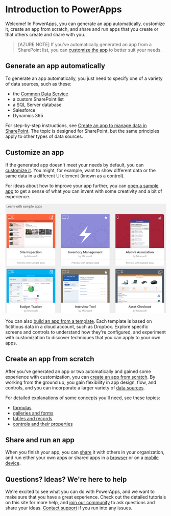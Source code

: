 <properties
	pageTitle="Introduction | Microsoft PowerApps"
	description="Quick ways to get started creating and using custom business apps with Microsoft PowerApps"
	services=""
	suite="powerapps"
	documentationCenter="na"
	authors="aftowen"
	manager="erikre"
	editor=""
	tags=""/>

<tags
   ms.service="powerapps"
   ms.devlang="na"
   ms.topic="hero-article"
   ms.tgt_pltfrm="na"
   ms.workload="na"
   ms.date="10/20/2016"
   ms.author="anneta"/>

# Introduction to PowerApps #
Welcome! In PowerApps, you can generate an app automatically, customize it, create an app from scratch, and share and run apps that you create or that others create and share with you.

> [AZURE.NOTE] If you've automatically generated an app from a SharePoint list, you can [customize the app](customize-layout-sharepoint.md) to better suit your needs.

## Generate an app automatically ##
To generate an app automatically, you just need to specify one of a variety of data sources, such as these:

- the [Common Data Service](data-platform-intro.md)
- a custom SharePoint list
- a SQL Server database
- Salesforce
- Dynamics 365

For step-by-step instructions, see [Create an app to manage data in SharePoint](app-from-sharepoint.md). The topic is designed for SharePoint, but the same principles apply to other types of data sources.

## Customize an app ##
If the generated app doesn't meet your needs by default, you can [customize it](customize-layout-sharepoint.md). You might, for example, want to show different data or the same data in a different UI element (known as a control).

For ideas about how to improve your app further, you can [open a sample app](open-and-run-a-sample-app.md) to get a sense of what you can invent with some creativity and a bit of experience.

![Sample apps](./media/getting-started/portal-home.png)

You can also [build an app from a template](get-started-test-drive.md). Each template is based on fictitious data in a cloud account, such as Dropbox. Explore specific screens and controls to understand how they're configured, and experiment with customization to discover techniques that you can apply to your own apps.

## Create an app from scratch
After you've generated an app or two automatically and gained some experience with customization, you can [create an app from scratch](get-started-create-from-blank.md). By working from the ground up, you gain flexibility in app design, flow, and controls, and you can incorporate a larger variety of [data sources](connections-list.md).

For detailed explanations of some concepts you'll need, see these topics:

- [formulas](formula-reference.md)
- [galleries and forms](working-with-forms.md)
- [tables and records](working-with-tables.md)
- [controls and their properties](reference-properties.md)

## Share and run an app ##
When you finish your app, you can [share](share-app.md) it with others in your organization, and run either your own apps or shared apps in a [browser](run-app-browser.md) or on a [mobile device](run-app-client.md).

## Questions? Ideas? We're here to help ##
We're excited to see what you can do with PowerApps, and we want to make sure that you have a great experience. Check out the detailed tutorials on this site for more help, and [join our community](https://aka.ms/powerapps-community) to ask questions and share your ideas. [Contact support](https://aka.ms/pasupport) if you run into any issues.
